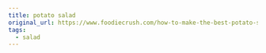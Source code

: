 ```yaml
---
title: potato salad
original_url: https://www.foodiecrush.com/how-to-make-the-best-potato-salad/
tags: 
  - salad
---
```

